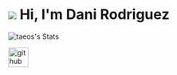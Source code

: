 # <img src="https://media1.tenor.com/m/kx1MIfq9fpIAAAAC/cube-square.gif"/> Hi, I'm Dani Rodriguez



![taeos's Stats](https://github-readme-stats.vercel.app/api?username=taeos&theme=algolia&show_icons=true&hide_border=true&count_private=true)







 [<img src='https://cdn.jsdelivr.net/npm/simple-icons@3.0.1/icons/github.svg' alt='github' height='40'>](https://github.com/taeos) 

<!--
**TAEOS/TAEOS** is a ✨ _special_ ✨ repository because its `README.md` (this file) appears on your GitHub profile.

Here are some ideas to get you started:

- 🔭 I’m currently working on ...
- 🌱 I’m currently learning ...
- 👯 I’m looking to collaborate on ...
- 🤔 I’m looking for help with ...
- 💬 Ask me about ...
- 📫 How to reach me: ...
- 😄 Pronouns: ...
- ⚡ Fun fact: ...
-->
